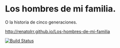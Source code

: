 # Los hombres de mi familia.  
O la historia de cinco generaciones. 
  
http://renatolrr.github.io/Los-hombres-de-mi-familia  
  
[![Build Status](https://travis-ci.org/renatolrr/Los-hombres-de-mi-familia.svg?branch=master)](https://travis-ci.org/renatolrr/Los-hombres-de-mi-familia)
  

